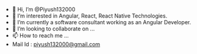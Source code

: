 - 👋 Hi, I’m @Piyush132000
- 👀 I’m interested in Angular, React, React Native Technologies.
- 🌱 I’m currently a software consultant working as an Angular Developer.
- 💞️ I’m looking to collaborate on ...
- 📫 How to reach me ...
- Mail Id : piyush132000@gmail.com

<!---
Piyush132000/Piyush132000 is a ✨ special ✨ repository because its `README.md` (this file) appears on your GitHub profile.
You can click the Preview link to take a look at your changes.
--->
